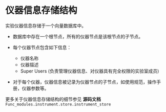# 仪器信息存储结构

实验仪器信息存储于一个向量数据库中。

- 数据库中存在一个根节点，所有的仪器节点是该根节点的子节点。
- 每个仪器节点包含如下信息：

  - 仪器名称
  - 仪器描述
  - Super Users (负责管理仪器信息、对仪器具有完全权限的实验室成员)
- 对于每个仪器，仪器信息被记录为仪器节点的子节点，如使用规范，操作手册，仪器参数等。

更多关于仪器信息存储结构的细节参见 **源码文档** `Func_modules.instrument.store.instrument_store`